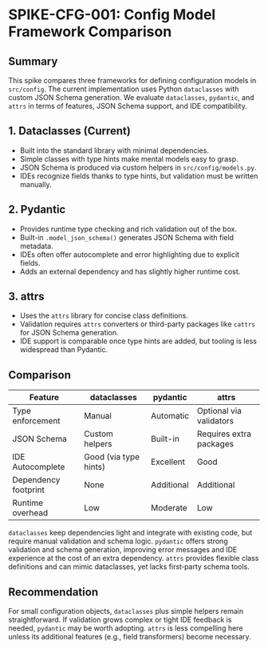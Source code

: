 # SPIKE-CFG-001: Config Model Framework Comparison

## Summary
This spike compares three frameworks for defining configuration models in `src/config`.
The current implementation uses Python `dataclasses` with custom JSON Schema generation.
We evaluate `dataclasses`, `pydantic`, and `attrs` in terms of features, JSON Schema support, and IDE compatibility.

## 1. Dataclasses (Current)
- Built into the standard library with minimal dependencies.
- Simple classes with type hints make mental models easy to grasp.
- JSON Schema is produced via custom helpers in `src/config/models.py`.
- IDEs recognize fields thanks to type hints, but validation must be written manually.

## 2. Pydantic
- Provides runtime type checking and rich validation out of the box.
- Built-in `.model_json_schema()` generates JSON Schema with field metadata.
- IDEs often offer autocomplete and error highlighting due to explicit fields.
- Adds an external dependency and has slightly higher runtime cost.

## 3. attrs
- Uses the `attrs` library for concise class definitions.
- Validation requires `attrs` converters or third-party packages like `cattrs` for JSON Schema generation.
- IDE support is comparable once type hints are added, but tooling is less widespread than Pydantic.

## Comparison
| Feature                 | dataclasses | pydantic | attrs |
|-------------------------|-------------|---------|-------|
| Type enforcement        | Manual      | Automatic | Optional via validators |
| JSON Schema             | Custom helpers | Built-in | Requires extra packages |
| IDE Autocomplete        | Good (via type hints) | Excellent | Good |
| Dependency footprint    | None        | Additional | Additional |
| Runtime overhead        | Low         | Moderate | Low |

`dataclasses` keep dependencies light and integrate with existing code, but require manual validation and schema logic.
`pydantic` offers strong validation and schema generation, improving error messages and IDE experience at the cost of an extra dependency.
`attrs` provides flexible class definitions and can mimic dataclasses, yet lacks first‑party schema tools.

## Recommendation
For small configuration objects, `dataclasses` plus simple helpers remain straightforward.
If validation grows complex or tight IDE feedback is needed, `pydantic` may be worth adopting.
`attrs` is less compelling here unless its additional features (e.g., field transformers) become necessary.
